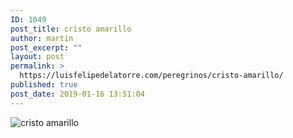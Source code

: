 ```yaml
---
ID: 1049
post_title: cristo amarillo
author: martin
post_excerpt: ""
layout: post
permalink: >
  https://luisfelipedelatorre.com/peregrinos/cristo-amarillo/
published: true
post_date: 2019-01-16 13:51:04
---
```

<p><img src="https://luisfelipedelatorre.com/wp-content/uploads/2019/01/cristo-amarillo.jpg" alt="cristo amarillo"/></p>